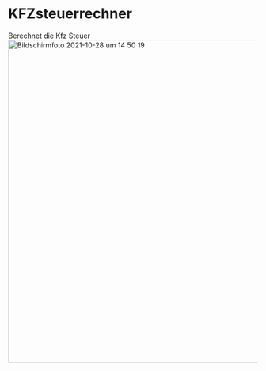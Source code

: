 # KFZsteuerrechner
Berechnet die Kfz Steuer
<img width="653" alt="Bildschirmfoto 2021-10-28 um 14 50 19" src="https://user-images.githubusercontent.com/90763005/139258530-eb84a9a4-0bc1-4587-b6dc-a292f5d088fe.png">
